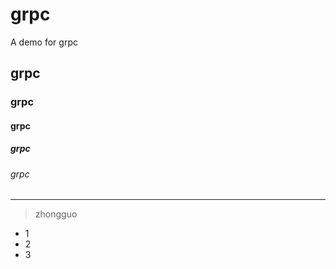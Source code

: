 # grpc
A demo for grpc
## grpc
### grpc
#### grpc
##### grpc
###### grpc
---
> zhongguo
* 1
* 2
* 3

